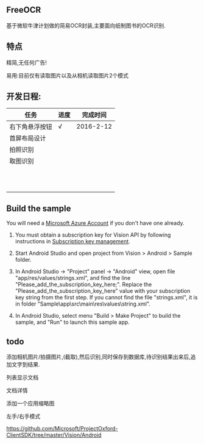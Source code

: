 ## FreeOCR
基于微软牛津计划做的简易OCR封装,主要面向纸制图书的OCR识别.



## 特点

精简,无任何广告!

易用:目前仅有读取图片以及从相机读取图片2个模式


## 开发日程:

任务          | 进度          |  完成时间
------------- | ------------- | -------------
右下角悬浮按钮|√|2016-2-12|
首屏布局设计||
拍照识别|||
取图识别|||
|||
|||
|||
|||
|||
|||
|||
|||
|||
|||
|||


## Build the sample

You will
need a [Microsoft Azure Account](<http://www.azure.com>) if you don't have one already.

1. You must obtain a subscription key for Vision API by following instructions in [Subscription
key management](<http://www.projectoxford.ai/doc/general/subscription-key-mgmt>).

2.  Start Android Studio and open project from Vision \> Android \> Sample folder.

3.  In Android Studio -\> "Project" panel -\> "Android" view, open file
    "app/res/values/strings.xml", and find the line
    "Please\_add\_the\_subscription\_key\_here;". Replace the
    "Please\_add\_the\_subscription\_key\_here" value with your subscription key
    string from the first step. If you cannot find the file "strings.xml", it is
    in folder "Sample\app\src\main\res\values\string.xml".

4.  In Android Studio, select menu "Build \> Make Project" to build the sample,
    and "Run" to launch this sample app.

## todo

添加相机图片/拍摄图片,(截取),然后识别,同时保存到数据库,待识别结果出来后,追加文字到结果.

列表显示文档

文档详情

添加一个应用缩略图

左手/右手模式


https://github.com/Microsoft/ProjectOxford-ClientSDK/tree/master/Vision/Android

